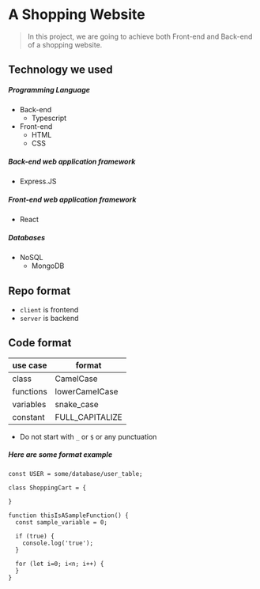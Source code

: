# A Shopping Website

> In this project, we are going to achieve both Front-end and Back-end of a shopping website.

## Technology we used

##### Programming Language

- Back-end
  - Typescript
- Front-end
  - HTML
  - CSS

##### Back-end web application framework

- Express.JS

##### Front-end web application framework

- React

##### Databases

- NoSQL
  - MongoDB

## Repo format

- `client` is frontend
- `server` is backend

## Code format

| use case  | format          |
| --------- | --------------- |
| class     | CamelCase       |
| functions | lowerCamelCase  |
| variables | snake_case      |
| constant  | FULL_CAPITALIZE |

- Do not start with `_` or `$` or any punctuation

##### Here are some format example

```
const USER = some/database/user_table;

class ShoppingCart = {

}

function thisIsASampleFunction() {
  const sample_variable = 0;

  if (true) {
    console.log('true');
  }

  for (let i=0; i<n; i++) {
  }
}
```

